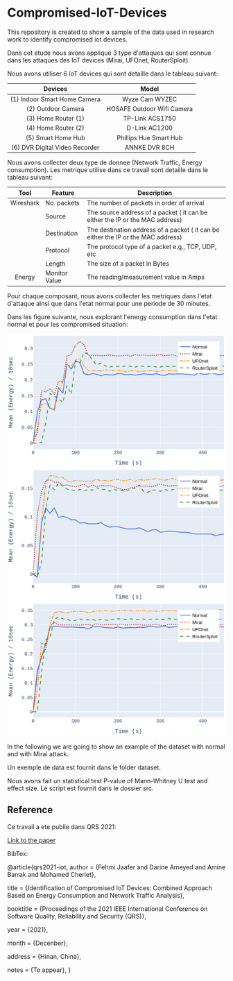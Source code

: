 # Compromised-IoT-Devices
This repository is created to show a sample of the data used in research work to identify compromised iot devices.

Dans cet etude nous avons applique 3 type d'attaques qui sont connue dans les attaques des IoT devices (Mirai, UFOnet, RouterSploit).

Nous avons utiliser 6 IoT devices qui sont detaille dans le tableau suivant:

|             Devices             |            Model           |
|:-------------------------------:|:--------------------------:|
| (1) Indoor Smart Home Camera    | Wyze Cam WYZEC             |
| (2) Outdoor Camera              | HOSAFE Outdoor Wifi Camera |
| (3) Home Router (1)             | TP-Link ACS1750            |
| (4) Home Router (2)             | D-Link AC1200              |
| (5) Smart Home Hub              | Phillips Hue Smart Hub     |
| (6) DVR Digital Video Recorder  | ANNKE DVR 8CH              |


Nous avons collecter deux type de donnee (Network Traffic, Energy consumption). Les metrique utilise dans ce travail sont detaille dans le tableau suivant:

|     Tool      | Feature         | Description                                                                       |
|:-------------:|-----------------|-----------------------------------------------------------------------------------|
|     Wireshark | No. packets     | The number of packets in order of arrival                                         |
|               | Source          | The source address of a packet ( it can be either the IP or the MAC address)      |
|               | Destination     | The destination address of a packet ( it can be either the IP or the MAC address) |
|               | Protocol        |  The protocol type of a packet e.g., TCP, UDP, etc                                |
|               | Length          | The size of a packet in Bytes                                                     |
| Energy        |  Monitor Value  | The reading/measurement value in Amps                                             |



Pour chaque composant, nous avons collecter les metriques dans l'etat d'attaque ainsi que dans l'etat normal pour une periode de 30 minutes.

Dans les figure suivante, nous explorant l'energy consumption dans l'etat normal et pour les compromised situation:

![title](images/energy/archer.png)
![title](images/energy/cctv.png)
![title](images/energy/indoor.png)


In the following we are going to show an example of the dataset with normal and with Mirai attack.
 
Un exemple de data est fournit dans le folder dataset.



Nous avons fait un statistical test P-value of Mann-Whitney U test and effect size.
Le script est fournit dans le dossier src.





## Reference

Ce travail a ete publie dans QRS 2021:

<a href="https://bit.ly/3HdRqra" target="_blank">Link to the paper</a>


BibTex:

@article{qrs2021-iot,
 author = {Fehmi Jaafer and Darine Ameyed and Amine Barrak and Mohamed Cheriet},
 
 title = {Identification of Compromised IoT Devices: Combined Approach Based on Energy Consumption
and Network Traffic Analysis},

 booktitle = {Proceedings of the 2021 IEEE International Conference on Software Quality, Reliability and Security (QRS)},
 
 year = {2021},
 
 month = {Decenber},
 
 address = {Hinan, China},
 
 notes = {To appear},
}

